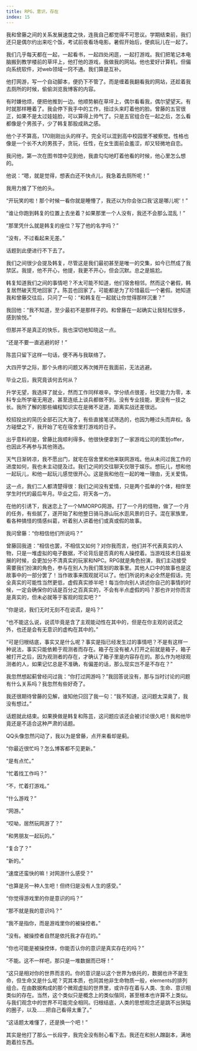 ```yaml
---
title: RPG，意识，存在
index: 15
---
```


﻿我和曾藤之间的关系发展速度之快，连我自己都觉得不可思议。学期结束前，我们还只是偶尔约出来吃个饭，考试前夜看场电影。暑假开始后，便疯玩儿在一起了。

我们几乎每天都在一起，一起看书，一起四处闲逛，一起打游戏。我们把笔记本电脑搬到教学楼前的草坪上，他打他的游戏，我做我的网站。他也爱好计算机，但偏向系统软件，对web领域一窍不通。我们算是互补。

他打网游，写一个自动脚本，便扔下不管了。而是缠着我翻看我的网站，还趁着我去厕所的时候，偷偷浏览我博客的内容。

有时嫌他烦，便把他推到一边。他顺势躺在草坪上，偶尔看看我，偶尔望望天。有时就那样睡着了。我会停下我手中的工作，扭过头来盯着他的脸。曾藤的五官很正，如果不是太过娃娃脸，可以算得上帅气了。只是五官组合在一起之后，怎么看都像是个男孩子，少了韩复那股成熟之感。

他个子不算高，170刚刚出头的样子。完全可以混到高中校园里不被察觉。性格也像是一个长不大的男孩子，贪玩，任性，在女生面前会羞涩，却又轻微地自恋。

我问他，第一次在图书馆中见到他，我直勾勾地盯着他看的时候，他心里怎么想的。

他说：“嗯，就是觉得，想表白还不快点儿，我急着去厕所呢！”

我用力推了下他的头。

“开玩笑的啦！那个时候一看你就是睡懵了，我还以为你会张口我‘这是哪儿呢’！”

“谁让你跑到韩复的位置上去坐着？如果那里一个人没有，我还不会那么混乱！”

“那里凭什么就是韩复的座位？写了他的名字吗？”

“没有，不过看起来无差。”

话题到此便进行不下去了。

我们之间很少会提及韩复，尽管这是我们最初甚至是唯一的交集，如今已然成了我禁区。我提，他不开心，他提，我更不开心，但会沉默。总之是尴尬。

韩复知道我们之间的事情吧？不太可能不知道，他们宿舍相邻。然而这个暑假，韩复居然破天荒地回家了。陈芸也回家了。可能都是为了珍惜最后一个暑假。她知道我和曾藤交往后，只问了一句：“和韩复在一起就让你觉得那样沉重？”

我回他：“我不知道，至少最初不是那样子的。和曾藤在一起确实让我轻松很多，感到愉悦。”

但那并不是真正的快乐，我也深切地知晓这一点。

“还是不要一直逃避的好！”

陈芸只留下这样一句话，便不再与我联络了。



大四开学之际，那个头疼的问题又再次摊开在我面前，无法逃避。

毕业之后，我究竟该何去何从？

升学无望，我选择了就业，然而工作同样艰辛。学分绩点很差，社交能力为零，本科专业所学毫无用途，甚至连纸上谈兵都做不到。没有专业技能，更没有一技之长。我所了解的那些编程知识实在是微不足道，距离实战还差很远。

校招投出的简历全部石沉大海了，有些直接笔试筛选的，也因为睡过头而弃权。各方碰壁之下，我开始了宅在宿舍里打游戏的日子。

出乎意料的是，曾藤比我顺利得多。他很快便拿到了一家游戏公司的策划offer，也因此不再参与其他筛选。

天气日渐转凉，我不愿出门，就宅在宿舍里和他来联网游戏。他从未问过我工作的进度如何，我也未主动提及过。我们之间的交往聊天仅限于娱乐。想玩儿，想和他一起玩儿，和他一起玩儿感觉很开心。这是我和他在一起的唯一理由，无关爱情。

这一点，我们二人都清楚得很：我们之间没有爱情，只是两个孤单的个体，相伴至学生时代的最后年月。毕业之后，将天各一方。

在他的引诱下，我迷恋上了一个MMORPG网游。打了一个月的怪物，做了一个月的任务，有些腻了，遂开始了和他整日骑马游山玩水逛风景的日子。混在家族里，看各种搞怪的情感纠葛，听着别人讲着他们或真或假的故事。

我问曾藤：“你相信他们所说吗？”

曾藤回我道：“相信也罢，不相信又如何？对你我而言，他们并不代表真实的人物，只是一堆虚拟的电子数据，不论背后是否真的有人操控着。当游戏技术日益发展的时候，会更加分不清真实的玩家和NPC。RPG就是角色扮演，我们主动接受需要我们扮演的角色，参与在别人为我们策划的故事里。其他人口中的故事也是这故事中的一部分罢了！当作故事来围观就可以了。他们所说的未必全然是假话，完全真实的可能性当然更低，虚假真实掺半吧！每当你向别人讲述你自己的事情的时候，一定会确保你的话是百分之百真实的，不会有半点虚假的吗？那也许对你而言是真实的，但未必就等于客观的现实吧？”

“你是说，我们无时无刻不在说谎，是吗？”

“也不能这么说，说谎毕竟是含了主观能动性在其中的，但是在你主观的说谎之外，也还是会有无意识的虚构在其中的。”

“可是归根结底，事实又是什么呢？事实是指已经发生过的事情吧？不是有这样一种说法，事实只能依赖于观测者而存在。箱子在没有被人打开之前就是箱子，箱子被打开之后，因为观测者的存在，才确认了箱子里是内容存在的。那么作为地球观测者的人，如果记忆总是不准确，有偏差的话，那么现实岂不是不存在？”

我忽然想起蓟曾经问过我：“你打过网游吗？”我回答说没有，那与当时讨论的问题有什么关系吗？我忽然有些好奇了。

我还很期待曾藤的见解，谁知他只回了我一句：“我不知道，这问题太深奥了，我没有想过。”

话题就此结束。如果换做是韩复和陈芸，这问题应该还会被讨论很久吧！我和他毕竟还是不适合这种严肃的话题。

QQ头像忽然闪动了，我以为是曾藤，点开来看却是蓟。

“你最近很忙吗？怎么博客都不见更新。”

“是有点忙。”

“忙着找工作吗？”

“不，忙着打游戏。”

“什么游戏？”

“网游。”

“哎呦，居然玩网游了？”

“和男朋友一起玩的。”

“复合了？”

“新的。”

“速度还蛮快的嘛！对网游什么感受？”

“也算是另一种人生吧！但终归是没有人生的感受。”

“你觉得游戏里的你是意识的吗？”

“那不就是我的意识吗？”

“我不是指你，而是游戏里你的被操控者。”

“没有。被操控者自然是依托我才存在的。”

“你也可能是被操控体，你能否认你的意识是真实存在的吗？”

“不能。这不一样吧，那只是一堆数据而已呀！”

“这只是相对你的世界而言的。你的意识是以这个世界为依托的，数据也许不是生命，但生命又是什么呢？究其本质，也同其他非生命物质一般，elements的排列组合。在由数据构成的那个微观虚拟的世界里，或许存在着与人类、生命、意识相类似的存在。当然，这个类似只是概念上的类似偕同，甚至根本也许算不上类似。与我们观念中的世界不可能完全相同。归根结底，人类的思想观念还是跳不出狭隘的圈子，以及……把自己看得太重了。”

“这话题太难懂了，还是换一个吧！”

其实是他打了那么一长段字，我完全没有耐心看下去。我还在和别人蹭副本，满地跑着捡东西。

